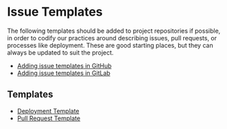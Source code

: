 # Issue Templates


The following templates should be added to project repositories if possible, in
order to codify our practices around describing issues, pull requests, or
processes like deployment.  These are good starting places, but they can
always be updated to suit the project.


 * [Adding issue templates in GitHub](https://docs.github.com/en/github/building-a-strong-community/configuring-issue-templates-for-your-repository)
 * [Adding issue templates in GitLab](https://docs.gitlab.com/ee/user/project/description_templates.html)



## Templates

 * [Deployment Template](/github-templates/Deployment-Ticket-Template.md)
 * [Pull Request Template](/github-templates/Pull-Request-Template.md)
